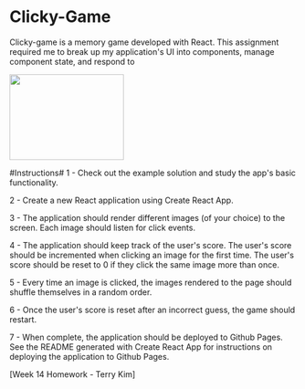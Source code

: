 # Clicky-Game #
Clicky-game is a memory game developed with React. This assignment required me to break up my application's UI into components, manage component state, and respond to

<img src="https://vignette.wikia.nocookie.net/pocketmonsters/images/6/64/Ash_%26_Friends_Group_OS_Anime.png/revision/latest?cb=20130928200233" height="150x" width="200px"/>

#Instructions#
1 - Check out the example solution and study the app's basic functionality.

2 - Create a new React application using Create React App.

3 - The application should render different images (of your choice) to the screen. Each image should listen for click events.

4 - The application should keep track of the user's score. The user's score should be incremented when clicking an image for the first time. The user's score should be reset to 0 if they click the same image more than once.

5 - Every time an image is clicked, the images rendered to the page should shuffle themselves in a random order.

6 - Once the user's score is reset after an incorrect guess, the game should restart.

7 - When complete, the application should be deployed to Github Pages. See the README generated with Create React App for instructions on deploying the application to Github Pages.
  

[Week 14 Homework - Terry Kim]